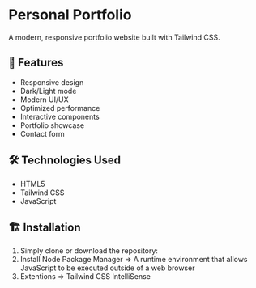 # Personal Portfolio

A modern, responsive portfolio website built with Tailwind CSS.

## 🚀 Features

- Responsive design
- Dark/Light mode
- Modern UI/UX
- Optimized performance
- Interactive components
- Portfolio showcase
- Contact form

## 🛠️ Technologies Used

- HTML5
- Tailwind CSS
- JavaScript

## 🏗️ Installation

1. Simply clone or download the repository:
2. Install Node Package Manager => A runtime environment that allows JavaScript to be executed outside of a web browser
3. Extentions => Tailwind CSS IntelliSense
